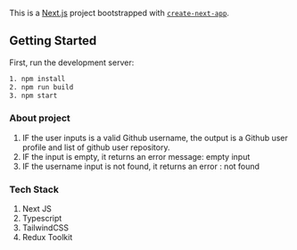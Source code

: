 This is a [Next.js](https://nextjs.org/) project bootstrapped with [`create-next-app`](https://github.com/vercel/next.js/tree/canary/packages/create-next-app).

## Getting Started

First, run the development server:

```bash
1. npm install
2. npm run build
3. npm start
```
### About project
1. IF the user inputs is a valid Github username,
the output is a Github user profile and  list of github user repository.
2. IF the input is empty, it returns an error message: empty input
3. IF the username input is not found, it returns an error : not found

### Tech Stack
1. Next JS
2. Typescript
3. TailwindCSS
4. Redux Toolkit

